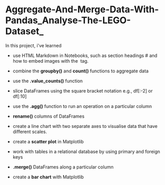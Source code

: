 # Aggregate-And-Merge-Data-With-Pandas_Analyse-The-LEGO-Dataset_

In this project, i've learned

- use HTML Markdown in Notebooks, such as section headings # and how to embed images with the <img> tag.

- combine the **groupby()** and **count()** functions to aggregate data

- use the **.value_counts()** function

- slice DataFrames using the square bracket notation e.g., df[:-2] or df[:10]

- use the **.agg()** function to run an operation on a particular column

- **rename()** columns of DataFrames

- create a line chart with two separate axes to visualise data that have different scales.

- create a **scatter plot** in Matplotlib

- work with tables in a relational database by using primary and foreign keys

- **.merge()** DataFrames along a particular column

- create a **bar chart** with Matplotlib
